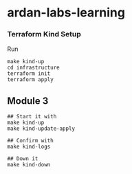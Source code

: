 # ardan-labs-learning

### Terraform Kind Setup
Run 
```
make kind-up
cd infrastructure
terraform init
terraform apply
```

## Module 3 
```
## Start it with
make kind-up
make kind-update-apply

## Confirm with
make kind-logs

## Down it
make kind-down
```
